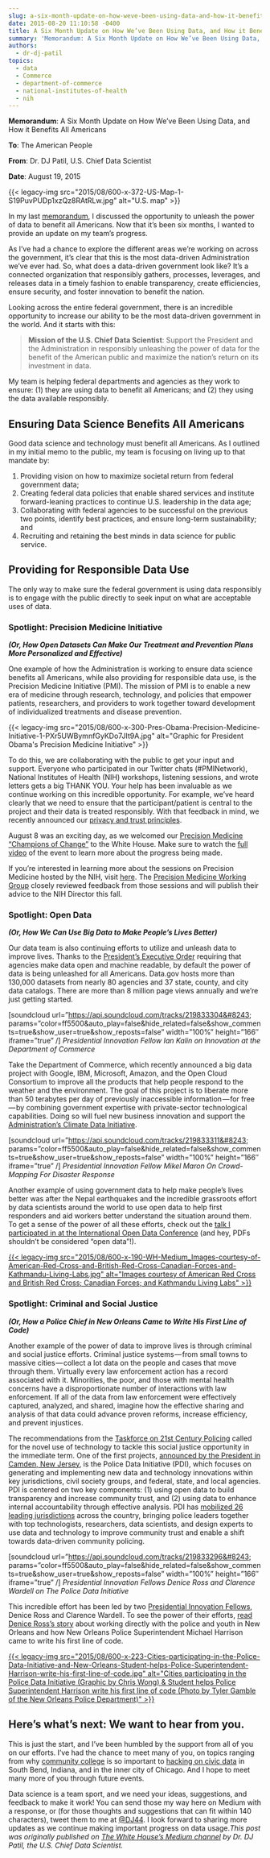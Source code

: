 ```yaml
---
slug: a-six-month-update-on-how-weve-been-using-data-and-how-it-benefits-all-americans
date: 2015-08-20 11:10:58 -0400
title: A Six Month Update on How We’ve Been Using Data, and How it Benefits All Americans
summary: 'Memorandum: A Six Month Update on How We’ve Been Using Data, and How it Benefits All Americans To: The American People From: Dr. DJ Patil, U.S. Chief Data Scientist Date: August 19, 2015 In my last memorandum, I discussed the opportunity to unleash the power of data to benefit'
authors:
  - dr-dj-patil
topics:
  - data
  - Commerce
  - department-of-commerce
  - national-institutes-of-health
  - nih
---
```


**Memorandum**: A Six Month Update on How We’ve Been Using Data, and How it Benefits All Americans
  
**To**: The American People
  
**From**: Dr. DJ Patil, U.S. Chief Data Scientist
  
**Date**: August 19, 2015

{{< legacy-img src="2015/08/600-x-372-US-Map-1-S19PuvPUDp1xzQz8RAtRLw.jpg" alt="U.S. map" >}}

In my last [memorandum](https://medium.com/@WhiteHouse/unleashing-the-power-of-data-to-serve-the-american-people-198534d009a2), I discussed the opportunity to unleash the power of data to benefit all Americans. Now that it’s been six months, I wanted to provide an update on my team’s progress.

As I’ve had a chance to explore the different areas we’re working on across the government, it’s clear that this is the most data-driven Administration we’ve ever had. So, what does a data-driven government look like? It’s a connected organization that responsibly gathers, processes, leverages, and releases data in a timely fashion to enable transparency, create efficiencies, ensure security, and foster innovation to benefit the nation.

Looking across the entire federal government, there is an incredible opportunity to increase our ability to be the most data-driven government in the world. And it starts with this:

> **Mission of the U.S. Chief Data Scientist**: Support the President and the Administration in responsibly unleashing the power of data for the benefit of the American public and maximize the nation’s return on its investment in data.

My team is helping federal departments and agencies as they work to ensure: (1) they are using data to benefit all Americans; and (2) they using the data available responsibly.

## Ensuring Data Science Benefits All Americans

Good data science and technology must benefit all Americans. As I outlined in my initial memo to the public, my team is focusing on living up to that mandate by:

  1. Providing vision on how to maximize societal return from federal government data;
  2. Creating federal data policies that enable shared services and institute forward-leaning practices to continue U.S. leadership in the data age;
  3. Collaborating with federal agencies to be successful on the previous two points, identify best practices, and ensure long-term sustainability; and
  4. Recruiting and retaining the best minds in data science for public service.

## Providing for Responsible Data Use

The only way to make sure the federal government is using data responsibly is to engage with the public directly to seek input on what are acceptable uses of data.

### Spotlight: Precision Medicine Initiative

**_(Or, How Open Datasets Can Make Our Treatment and Prevention Plans More Personalized and Effective)_**

One example of how the Administration is working to ensure data science benefits all Americans, while also providing for responsible data use, is the Precision Medicine Initiative (PMI). The mission of PMI is to enable a new era of medicine through research, technology, and policies that empower patients, researchers, and providers to work together toward development of individualized treatments and disease prevention.

{{< legacy-img src="2015/08/600-x-300-Pres-Obama-Precision-Medicine-Initiative-1-PXr5UWBymnfGyKDo7JIt9A.jpg" alt="Graphic for President Obama's Precision Medicine Initiative" >}}

To do this, we are collaborating with the public to get your input and support. Everyone who participated in our Twitter chats (#PMINetwork), National Institutes of Health (NIH) workshops, listening sessions, and wrote letters gets a big THANK YOU. Your help has been invaluable as we continue working on this incredible opportunity. For example, we’ve heard clearly that we need to ensure that the participant/patient is central to the project and their data is treated responsibly. With that feedback in mind, we recently announced our [privacy and trust principles](https://www.whitehouse.gov/sites/default/files/docs/pmi_privacy_and_trust_principles_july_2015.pdf).

August 8 was an exciting day, as we welcomed our [Precision Medicine “Champions of Change”](https://www.whitehouse.gov/champions/precision-medicine) to the White House. Make sure to watch the [full video](https://www.youtube.com/watch?v=j82Obvbrun8) of the event to learn more about the progress being made.

If you’re interested in learning more about the sessions on Precision Medicine hosted by the NIH, visit [here](http://www.nih.gov/precisionmedicine/). The [Precision Medicine Working Group](http://acd.od.nih.gov/pmi.htm) closely reviewed feedback from those sessions and will publish their advice to the NIH Director this fall.

### Spotlight: Open Data

**_(Or, How We Can Use Big Data to Make People’s Lives Better)_**

Our data team is also continuing efforts to utilize and unleash data to improve lives. Thanks to the [President’s Executive Order](https://www.whitehouse.gov/the-press-office/2013/05/09/executive-order-making-open-and-machine-readable-new-default-government-) requiring that agencies make data open and machine readable, by default the power of data is being unleashed for all Americans. Data.gov hosts more than 130,000 datasets from nearly 80 agencies and 37 state, county, and city data catalogs. There are more than 8 million page views annually and we’re just getting started.

[soundcloud url=&#8221;https://api.soundcloud.com/tracks/219833304&#8243; params=&#8221;color=ff5500&auto\_play=false&hide\_related=false&show\_comments=true&show\_user=true&show_reposts=false&#8221; width=&#8221;100%&#8221; height=&#8221;166&#8243; iframe=&#8221;true&#8221; /]
  _Presidential Innovation Fellow Ian Kalin on Innovation at the Department of Commerce_

Take the Department of Commerce, which recently announced a big data project with Google, IBM, Microsoft, Amazon, and the Open Cloud Consortium to improve all the products that help people respond to the weather and the environment. The goal of this project is to liberate more than 50 terabytes per day of previously inaccessible information — for free — by combining government expertise with private-sector technological capabilities. Doing so will fuel new business innovation and support the [Administration’s Climate Data Initiative](https://www.whitehouse.gov/blog/2014/03/19/climate-data-initiative-launches-strong-public-and-private-sector-commitments).

[soundcloud url=&#8221;https://api.soundcloud.com/tracks/219833311&#8243; params=&#8221;color=ff5500&auto\_play=false&hide\_related=false&show\_comments=true&show\_user=true&show_reposts=false&#8221; width=&#8221;100%&#8221; height=&#8221;166&#8243; iframe=&#8221;true&#8221; /]
  _Presidential Innovation Fellow Mikel Maron On Crowd-Mapping For Disaster Response_

Another example of using government data to help make people’s lives better was after the Nepal earthquakes and the incredible grassroots effort by data scientists around the world to use open data to help first responders and aid workers better understand the situation around them. To get a sense of the power of all these efforts, check out the [talk I participated in at the International Open Data Conference](https://www.youtube.com/watch?v=SD7qXPSUezg) (and hey, PDFs shouldn’t be considered “open data”!).

[{{< legacy-img src="2015/08/600-x-190-WH-Medium_Images-courtesy-of-American-Red-Cross-and-British-Red-Cross-Canadian-Forces-and-Kathmandu-Living-Labs.jpg" alt="Images courtesy of American Red Cross and British Red Cross; Canadian Forces; and Kathmandu Living Labs" >}}](https://s3.amazonaws.com/digitalgov/_legacy-img/2015/08/1275-x-401-WH-Medium_Images-courtesy-of-American-Red-Cross-and-British-Red-Cross-Canadian-Forces-and-Kathmandu-Living-Labs.jpg)

 

### Spotlight: Criminal and Social Justice

**_(Or, How a Police Chief in New Orleans Came to Write His First Line of Code)_**

Another example of the power of data to improve lives is through criminal and social justice efforts. Criminal justice systems — from small towns to massive cities — collect a lot data on the people and cases that move through them. Virtually every law enforcement action has a record associated with it. Minorities, the poor, and those with mental health concerns have a disproportionate number of interactions with law enforcement. If all of the data from law enforcement were effectively captured, analyzed, and shared, imagine how the effective sharing and analysis of that data could advance proven reforms, increase efficiency, and prevent injustices.

The recommendations from the [Taskforce on 21st Century Policing](https://www.youtube.com/watch?v=A1C98MdIecs) called for the novel use of technology to tackle this social justice opportunity in the immediate term. One of the first projects, [announced by the President in Camden, New Jersey](https://www.youtube.com/watch?v=-3RqEZvAgXM), is the Police Data Initiative (PDI), which focuses on generating and implementing new data and technology innovations within key jurisdictions, civil society groups, and federal, state, and local agencies. PDI is centered on two key components: (1) using open data to build transparency and increase community trust, and (2) using data to enhance internal accountability through effective analysis. PDI has [mobilized 26 leading jurisdictions](http://publicsafetydataportal.org/participating-agencies/) across the country, bringing police leaders together with top technologists, researchers, data scientists, and design experts to use data and technology to improve community trust and enable a shift towards data-driven community policing.

[soundcloud url=&#8221;https://api.soundcloud.com/tracks/219833296&#8243; params=&#8221;color=ff5500&auto\_play=false&hide\_related=false&show\_comments=true&show\_user=true&show_reposts=false&#8221; width=&#8221;100%&#8221; height=&#8221;166&#8243; iframe=&#8221;true&#8221; /]
  _Presidential Innovation Fellows Denice Ross and Clarence Wardell on The Police Data Initiative_

This incredible effort has been led by two [Presidential Innovation Fellows](https://www.whitehouse.gov/innovationfellows), Denice Ross and Clarence Wardell. To see the power of their efforts, [read Denice Ross’s story](https://medium.com/@WhiteHouse/does-open-data-build-trust-49ee4d400ba) about working directly with the police and youth in New Orleans and how New Orleans Police Superintendent Michael Harrison came to write his first line of code.

[{{< legacy-img src="2015/08/600-x-223-Cities-participating-in-the-Police-Data-Initiative-and-New-Orleans-Student-helps-Police-Superintendent-Harrison-write-his-first-line-of-code.jpg" alt="Cities participating in the Police Data Initiative (Graphic by Chris Wong) & Student helps Police Superintendent Harrison write his first line of code (Photo by Tyler Gamble of the New Orleans Police Department)" >}}](https://s3.amazonaws.com/digitalgov/_legacy-img/2015/08/1275-x-473-Cities-participating-in-the-Police-Data-Initiative-and-New-Orleans-Student-helps-Police-Superintendent-Harrison-write-his-first-line-of-code.jpg)

## Here’s what’s next: We want to hear from you.

This is just the start, and I’ve been humbled by the support from all of you on our efforts. I’ve had the chance to meet many of you, on topics ranging from why [community college](https://medium.com/@WhiteHouse/how-i-became-chief-data-scientist-93ff698a7188) is so important to [hacking on civic data](http://hackforchange.org/more-than-100-communities-celebrated-national-day-of-civic-hacking/) in South Bend, Indiana, and in the inner city of Chicago. And I hope to meet many more of you through future events.

Data science is a team sport, and we need your ideas, suggestions, and feedback to make it work! You can send those my way here on Medium with a response, or (for those thoughts and suggestions that can fit within 140 characters), tweet them to me at [@DJ44](https://twitter.com/DJ44). I look forward to sharing more updates as we continue making important progress on data usage._This post was originally published on [The White House&#8217;s Medium channel](https://medium.com/@WhiteHouse/) by Dr. DJ Patil, the U.S. Chief Data Scientist._